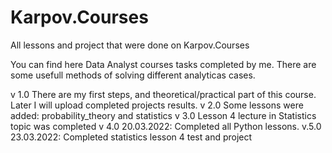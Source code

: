 # Karpov.Courses
All lessons and project that were done on Karpov.Courses

You can find here Data Analyst courses tasks completed by me.
There are some usefull methods of solving different analyticas cases.

v 1.0 There are my first steps, and theoretical/practical part of this course. Later I will upload completed projects results.
v 2.0 Some lessons were added: probability_theory and statistics
v 3.0 Lesson 4 lecture in Statistics topic was completed
v 4.0 20.03.2022: Completed all Python lessons.
v.5.0 23.03.2022: Completed statistics lesson 4 test and project
